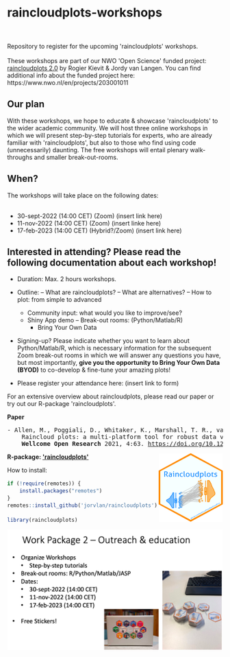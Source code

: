 # raincloudplots-workshops
<br>
<br>
Repository to register for the upcoming 'raincloudplots' workshops.
<br>
<br>
These workshops are part of our NWO 'Open Science' funded project: <a href="https://www.nwo.nl/en/projects/203001011">raincloudplots 2.0</a> by Rogier Kievit & Jordy van Langen. You can find additional info about the funded project here: https://www.nwo.nl/en/projects/203001011

## Our plan
With these workshops, we hope to educate & showcase 'raincloudplots' to the wider academic community.
We will host three online workshops in which we will present step-by-step tutorials for experts, who are already familiar with 'raincloudplots', but also to those who find using code (unnecessarily) daunting. The free workshops will entail plenary walk-throughs and smaller break-out-rooms.


## When?
The workshops will take place on the following dates:
<br>
<br>
- 30-sept-2022 (14:00 CET) (Zoom) (insert link here)
- 11-nov-2022 (14:00 CET) (Zoom) (insert linke here)
- 17-feb-2023 (14:00 CET) (Hybrid?/Zoom) (insert link here)


## Interested in attending? Please read the following documentation about each workshop!

- Duration: Max. 2 hours workshops.

- Outline: 
	– What are raincloudplots?
	– What are alternatives?
	– How to plot: from simple to advanced
	- Community input: what would you like to improve/see?
	- Shiny App demo
	– Break-out rooms: (Python/Matlab/R)
		- Bring Your Own Data
		
- Signing-up? Please indicate whether you want to learn about Python/Matlab/R, which is necessary information for the subsequent Zoom break-out rooms in which we will answer any questions you have, but most importantly, **give you the opportunity to Bring Your Own Data (BYOD)** to co-develop & fine-tune your amazing plots!

- Please register your attendance here: (insert link to form)


For an extensive overview about raincloudplots, please read our paper or try out our R-package 'raincloudplots'.

**Paper**
<pre>
- Allen, M., Poggiali, D., Whitaker, K., Marshall, T. R., van Langen, J., & Kievit, R. A.
    Raincloud plots: a multi-platform tool for robust data visualization [version 2; peer review: 2 approved] 
    <b>Wellcome Open Research</b> 2021, 4:63. <a href="https://doi.org/10.12688/wellcomeopenres.15191.2">https://doi.org/10.12688/wellcomeopenres.15191.2</a>
</pre>

**R-package: ['raincloudplots'](https://github.com/jorvlan/raincloudplots)** <img src="https://github.com/jorvlan/open-visualizations/blob/master/R/package_figures/rainclouds_highres.png" width="150" height="160" align="right"/>

How to install:
```r
if (!require(remotes)) {
    install.packages("remotes")
}
remotes::install_github('jorvlan/raincloudplots')

library(raincloudplots)
```
<img src="https://github.com/jorvlan/raincloudplots-workshops/blob/main/other/Schermafbeelding 2022-04-29 om 11.42.15 AM.png"/>

